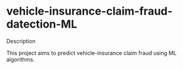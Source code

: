 # vehicle-insurance-claim-fraud-datection-ML
Description

This project aims to predict vehicle-insurance claim fraud using ML algorithms.